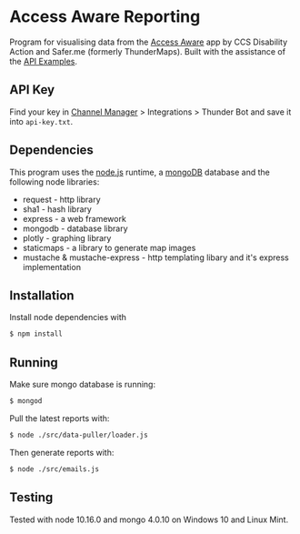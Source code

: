 # Access Aware Reporting
Program for visualising data from the [Access Aware](https://www.accessaware.co.nz/) app by CCS Disability Action and Safer.me (formerly ThunderMaps). Built with the assistance of the [API Examples](https://github.com/cloud-source/thundermaps-api-example).

## API Key
Find your key in [Channel Manager](https://www.accessaware.co.nz/#!/channel-manager) > Integrations > Thunder Bot and save it into `api-key.txt`.

## Dependencies
This program uses the [node.js](https://nodejs.org/dist/v10.16.0/) runtime, a [mongoDB](https://www.mongodb.com/download-center/community) database and the following node libraries:
 - request - http library
 - sha1 - hash library
 - express - a web framework
 - mongodb - database library
 - plotly - graphing library
 - staticmaps - a library to generate map images
 - mustache & mustache-express - http templating libary and it's express implementation

## Installation
Install node dependencies with
```bash
$ npm install
```

## Running
Make sure mongo database is running:
```bash
$ mongod
```

Pull the latest reports with:
```bash
$ node ./src/data-puller/loader.js
```

Then generate reports with:
```bash
$ node ./src/emails.js
```

## Testing
Tested with node 10.16.0 and mongo 4.0.10 on Windows 10 and Linux Mint.

